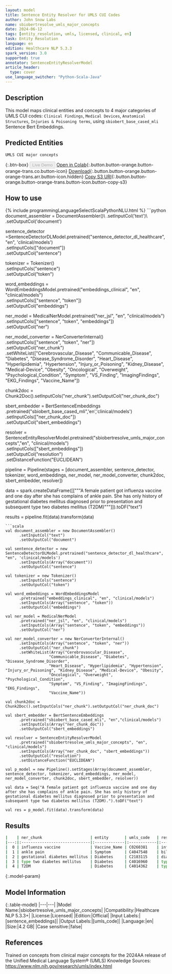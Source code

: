 ```yaml
---
layout: model
title: Sentence Entity Resolver for UMLS CUI Codes
author: John Snow Labs
name: sbiobertresolve_umls_major_concepts
date: 2024-06-12
tags: [entity_resolution, umls, licensed, clinical, en]
task: Entity Resolution
language: en
edition: Healthcare NLP 5.3.3
spark_version: 3.0
supported: true
annotator: SentenceEntityResolverModel
article_header:
  type: cover
use_language_switcher: "Python-Scala-Java"
---
```


## Description

This model maps clinical entities and concepts to 4 major categories of UMLS CUI codes: `Clinical Findings`, `Medical Devices`, `Anatomical Structures`, `Injuries & Poisoning terms`, using `sbiobert_base_cased_mli` Sentence Bert Embeddings.

## Predicted Entities

`UMLS CUI major concepts`

{:.btn-box}
<button class="button button-orange" disabled>Live Demo</button>
[Open in Colab](https://colab.research.google.com/github/JohnSnowLabs/spark-nlp-workshop/blob/master/tutorials/Certification_Trainings/Healthcare/3.Clinical_Entity_Resolvers.ipynb){:.button.button-orange.button-orange-trans.co.button-icon}
[Download](https://s3.amazonaws.com/auxdata.johnsnowlabs.com/clinical/models/sbiobertresolve_umls_major_concepts_en_5.3.3_3.0_1718199675652.zip){:.button.button-orange.button-orange-trans.arr.button-icon.hidden}
[Copy S3 URI](s3://auxdata.johnsnowlabs.com/clinical/models/sbiobertresolve_umls_major_concepts_en_5.3.3_3.0_1718199675652.zip){:.button.button-orange.button-orange-trans.button-icon.button-copy-s3}

## How to use



<div class="tabs-box" markdown="1">
{% include programmingLanguageSelectScalaPythonNLU.html %}
```python
document_assembler = DocumentAssembler()\
      .setInputCol('text')\
      .setOutputCol('document')

sentence_detector =SentenceDetectorDLModel.pretrained("sentence_detector_dl_healthcare", "en", 'clinical/models')\
      .setInputCols(["document"])\
      .setOutputCol("sentence")

tokenizer = Tokenizer()\
      .setInputCols("sentence")\
      .setOutputCol("token")

word_embeddings = WordEmbeddingsModel.pretrained("embeddings_clinical", "en", "clinical/models")\
      .setInputCols(["sentence", "token"])\
      .setOutputCol("embeddings")

ner_model = MedicalNerModel.pretrained("ner_jsl", "en", "clinical/models")\
    .setInputCols(["sentence", "token", "embeddings"])\
    .setOutputCol("ner")

ner_model_converter = NerConverterInternal()\
    .setInputCols(["sentence", "token", "ner"])\
    .setOutputCol("ner_chunk")\
    .setWhiteList(["Cerebrovascular_Disease", "Communicable_Disease", "Diabetes", "Disease_Syndrome_Disorder", 
                   "Heart_Disease", "Hyperlipidemia", "Hypertension", "Injury_or_Poisoning", "Kidney_Disease", "Medical-Device", "Obesity", 
                   "Oncological", "Overweight", "Psychological_Condition", 
                   "Symptom", "VS_Finding", "ImagingFindings", "EKG_Findings", 
                   "Vaccine_Name"])

chunk2doc = Chunk2Doc().setInputCols("ner_chunk").setOutputCol("ner_chunk_doc")

sbert_embedder = BertSentenceEmbeddings\
     .pretrained("sbiobert_base_cased_mli",'en','clinical/models')\
     .setInputCols(["ner_chunk_doc"])\
     .setOutputCol("sbert_embeddings")

resolver = SentenceEntityResolverModel.pretrained("sbiobertresolve_umls_major_concepts","en", "clinical/models") \
     .setInputCols(["sbert_embeddings"]) \
     .setOutputCol("resolution")\
     .setDistanceFunction("EUCLIDEAN")

pipeline = Pipeline(stages = [document_assembler, sentence_detector, tokenizer, word_embeddings, ner_model, ner_model_converter, chunk2doc, sbert_embedder, resolver])

data = spark.createDataFrame([["""A female patient got influenza vaccine and one day after she has complains of ankle pain. She has only history of gestational diabetes mellitus diagnosed prior to presentation and subsequent type two diabetes mellitus (T2DM)"""]]).toDF("text")

results = pipeline.fit(data).transform(data)
```
```scala
val document_assembler = new DocumentAssembler()
      .setInputCol("text")
      .setOutputCol("document")

val sentence_detector = new SentenceDetectorDLModel.pretrained("sentence_detector_dl_healthcare", "en", 'clinical/models')
      .setInputCols(Array("document"))
      .setOutputCol("sentence")

val tokenizer = new Tokenizer()
      .setInputCols("sentence")
      .setOutputCol("token")

val word_embeddings = WordEmbeddingsModel
      .pretrained("embeddings_clinical", "en", "clinical/models")
      .setInputCols(Array("sentence", "token"))
      .setOutputCol("embeddings")

val ner_model = MedicalNerModel
      .pretrained("ner_jsl", "en", "clinical/models")
      .setInputCols(Array("sentence", "token", "embeddings"))
      .setOutputCol("ner")

val ner_model_converter = new NerConverterInternal()
      .setInputCols(Array("sentence", "token", "ner"))
      .setOutputCol("ner_chunk")
      .setWhiteList(Array("Cerebrovascular_Disease", 
                   "Communicable_Disease", "Diabetes", "Disease_Syndrome_Disorder", 
                   "Heart_Disease", "Hyperlipidemia", "Hypertension", "Injury_or_Poisoning", "Kidney_Disease", "Medical-Device", "Obesity", 
                   "Oncological", "Overweight", "Psychological_Condition", 
                   "Symptom", "VS_Finding", "ImagingFindings", "EKG_Findings", 
                   "Vaccine_Name"))

val chunk2doc = Chunk2Doc().setInputCols("ner_chunk").setOutputCol("ner_chunk_doc")

val sbert_embedder = BertSentenceEmbeddings
      .pretrained("sbiobert_base_cased_mli", "en","clinical/models")
      .setInputCols(Array("ner_chunk_doc"))
      .setOutputCol("sbert_embeddings")
    
val resolver = SentenceEntityResolverModel
      .pretrained("sbiobertresolve_umls_major_concepts", "en", "clinical/models")
      .setInputCols(Array("ner_chunk_doc", "sbert_embeddings"))
      .setOutputCol("resolution")
      .setDistanceFunction("EUCLIDEAN")

val p_model = new Pipeline().setStages(Array(document_assembler, sentence_detector, tokenizer, word_embeddings, ner_model, ner_model_converter, chunk2doc, sbert_embedder, resolver))
    
val data = Seq("A female patient got influenza vaccine and one day after she has complains of ankle pain. She has only history of gestational diabetes mellitus diagnosed prior to presentation and subsequent type two diabetes mellitus (T2DM).").toDF("text")  

val res = p_model.fit(data).transform(data)
```
</div>

## Results

```bash
|    | ner_chunk                     | entity       | umls_code   | resolution                                 | all_k_results                                       | all_k_distances                              | all_k_cosine_distances                       | all_k_resolutions                                                                |
|---:|:------------------------------|:-------------|:------------|:-------------------------------------------|:----------------------------------------------------|:---------------------------------------------|:---------------------------------------------|:---------------------------------------------------------------------------------|
|  0 | influenza vaccine             | Vaccine_Name | C0260381    | influenza vaccination                      | C0260381:::C1260452:::C4302763:::C4473357:::C3476...| 6.5367:::6.8250:::7.2029:::7.5281:::7.7098...| 0.0708:::0.0776:::0.0854:::0.0947:::0.0969...| influenza vaccination:::vaccin for influenza:::influenza vaccination given:::d...|
|  1 | ankle pain                    | Symptom      | C4047548    | bilateral ankle joint pain                 | C4047548:::C4315239:::C2032293:::C2089776:::C0576...| 4.8134:::6.7158:::6.9567:::7.1444:::7.1515...| 0.0337:::0.0665:::0.0703:::0.0751:::0.0741...| bilateral ankle joint pain:::joint and leg pain:::bilateral calf pain:::ankle ...|
|  2 | gestational diabetes mellitus | Diabetes     | C2183115    | diabetes mellitus during pregnancy         | C2183115:::C3161145:::C3532257:::C4303558:::C3840...| 5.2200:::6.3563:::6.9305:::7.1692:::7.2144...| 0.0401:::0.0596:::0.0717:::0.0750:::0.0773...| diabetes mellitus during pregnancy:::hx gestational diabetes:::gestational dia...|
|  3 | type two diabetes mellitus    | Diabetes     | C4016960    | type 2 diabetes mellitus, association with | C4016960:::C4014362:::C4016735:::C3532488:::C0260...| 4.3761:::5.4035:::5.5192:::6.1712:::6.2650...| 0.0285:::0.0438:::0.0460:::0.0568:::0.0583...| type 2 diabetes mellitus, association with:::type 2 diabetes mellitus (t2d):::...|
|  4 | T2DM                          | Diabetes     | C4014362    | type 2 diabetes mellitus (t2d)             | C4014362:::C1320657:::C4016960:::C4016735:::C0260...| 7.2798:::7.7099:::8.2517:::8.6288:::8.7378...| 0.0821:::0.0929:::0.1043:::0.1171:::0.1163...| type 2 diabetes mellitus (t2d):::type diabetes:::type 2 diabetes mellitus, ass...|
```

{:.model-param}
## Model Information

{:.table-model}
|---|---|
|Model Name:|sbiobertresolve_umls_major_concepts|
|Compatibility:|Healthcare NLP 5.3.3+|
|License:|Licensed|
|Edition:|Official|
|Input Labels:|[sentence_embeddings]|
|Output Labels:|[umls_code]|
|Language:|en|
|Size:|4.2 GB|
|Case sensitive:|false|

## References

Trained on concepts from clinical major concepts for the 2024AA release of the Unified Medical Language System® (UMLS) Knowledge Sources: https://www.nlm.nih.gov/research/umls/index.html
